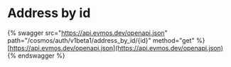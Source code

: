 # Address by id

{% swagger src="https://api.evmos.dev/openapi.json" path="/cosmos/auth/v1beta1/address_by_id/{id}" method="get" %}
[https://api.evmos.dev/openapi.json](https://api.evmos.dev/openapi.json)
{% endswagger %}
